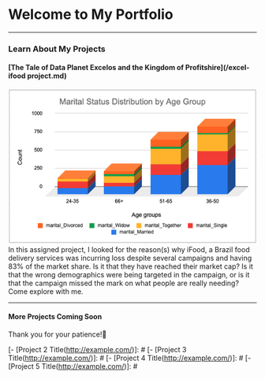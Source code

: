 # Welcome to My Portfolio

---

### Learn About My Projects

#### [The Tale of Data Planet Excelos and the Kingdom of Profitshire](/excel-ifood project.md)
<img src="images/Marital Status by Age group.png?raw=true"/>
In this assigned project, I looked for the reason(s) why iFood, a Brazil food delivery services was incurring loss despite several campaigns and having 83% of the market share. Is it that they have reached their market cap? Is it that the wrong demographics were being targeted in the campaign, or is it that the campaign missed the mark on what people are really needing? Come explore with me.

---
#### More Projects Coming Soon
Thank you for your patience!🙂
 

[---]:#

[External Link Project (https://www.linkedin.com/pulse/what-i-learned-21-days-data-avery-smith)]: #
[<img src="images/21 Days To Data Challenge What I've Learned Cover.png?raw=true"/> (https://www.linkedin.com/pulse/what-i-learned-21-days-    data-avery-smith)]: #
[My final write up for Avery Smith's 21 Days To Data project covering New York City crime data.
]: #

[---]: #
[Education Project (https://www.linkedin.com/pulse/massachusetts-education-analysis-samantha-paul/)]: #
[<img src="images/21 Days To Data Challenge What I've Learned Cover.png?raw=true"/> (https://www.linkedin.com/pulse/what-i-learned-21-days-data-avery-smith)]: #
[In this case study from Data Analytics Accelerator, I was prompted to analyze the State of Massachusetts education data. The main focuses were:]: #
[What schools are struggling the most?]: #
[How does class size affect college admission?]: #
[What are the top math schools in the state? ]: #

[---]: #

[# Category Name 2]: #

[- Project 1 Title (http://example.com/)]: #
[- [Project 2 Title(http://example.com/)]: #
[- [Project 3 Title(http://example.com/)]: #
[- [Project 4 Title(http://example.com/)]: #
[- [Project 5 Title(http://example.com/)]: #

[---]: #




